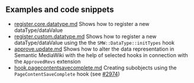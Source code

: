 
## Examples and code snippets

* [register.core.datatype.md](register.core.datatype.md) Shows how to register a new dataType/dataValue
* [register.custom.datatype.md](register.custom.datatype.md) Shows how to register a new dataType/dataValue using the the `SMW::DataType::initTypes` hook
* [approve.update.md](approve.update.md) Shows how to alter the data representation in Semantic MediaWiki with the help of selected hooks in connection with the `ApprovedRevs` extension
* [hook.pagecontentsavecomplete.md](hook.pagecontentsavecomplete.md) Creating subobjects using the `PageContentSaveComplete` hook (see [#2974](https://github.com/SemanticMediaWiki/SemanticMediaWiki/issues/2974))
